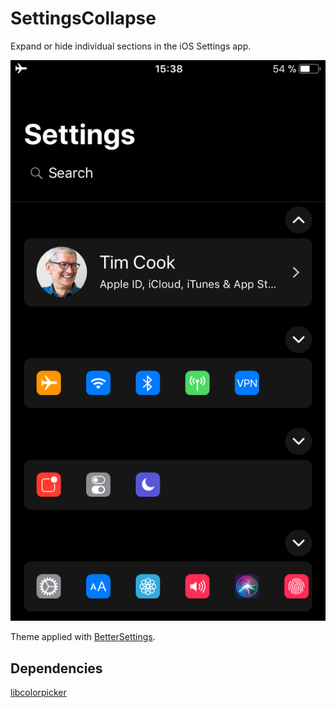 # SettingsCollapse

Expand or hide individual sections in the iOS Settings app.

![SettingsCollapse](settingscollapse.PNG)

Theme applied with [BetterSettings](https://github.com/midnightchip/BetterSettings).

## Dependencies

[libcolorpicker](https://github.com/atomikpanda/libcolorpicker)
